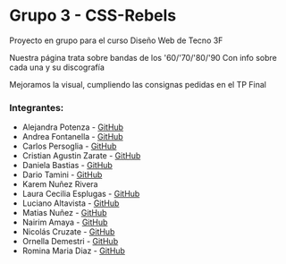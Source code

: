 # Grupo 3 - CSS-Rebels

Proyecto en grupo para el curso Diseño Web de Tecno 3F

Nuestra página trata sobre bandas de los '60/'70/'80/'90 Con info sobre cada una y su discografía

Mejoramos la visual, cumpliendo las consignas pedidas en el TP Final

### Integrantes:
- Alejandra Potenza - [GitHub](https://github.com/Alelita6)
- Andrea Fontanella - [GitHub](https://github.com/AndreA-2010)
- Carlos Persoglia - [GitHub](https://github.com/Cpersoglia)
- Cristian Agustin Zarate - [GitHub](https://github.com/Zar2912)
- Daniela Bastias - [GitHub](https://github.com/Nannys-cmd/)
- Dario Tamini - [GitHub](https://github.com/Daro2080)
- Karem Nuñez Rivera
- Laura Cecilia Esplugas - [GitHub](https://github.com/lauraesplugas2022)
- Luciano Altavista - [GitHub](https://github.com/LucianoAltavista)
- Matias Nuñez - [GitHub](https://github.com/Verlowren)
- Nairim Amaya - [GitHub](https://github.com/Medialuna-Skin)
- Nicolás Cruzate - [GitHub](https://github.com/NicooCruzate)
- Ornella Demestri - [GitHub](https://github.com/Dola1792)
- Romina Maria Diaz - [GitHub](https://github.com/Estrella-Bruta)
